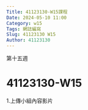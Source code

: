 ```yaml
---
Title: 41123130-W15課程 
Date: 2024-05-10 11:00
Category: w15
Tags: 網誌編寫
Slug: 41123130 W15
Author: 41123130
---
```


第十五週

<!-- PELICAN_END_SUMMARY -->

# 41123130-W15
1.上傳小組內容影片